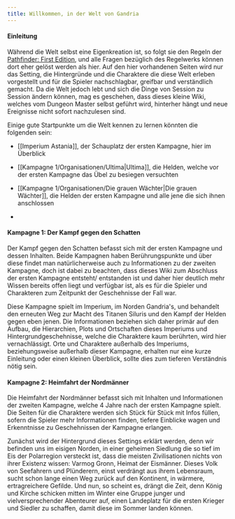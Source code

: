 ```yaml
---
title: Willkommen, in der Welt von Gandria
---
```



#### Einleitung

 Während die Welt selbst eine Eigenkreation ist, so folgt sie den Regeln der [Pathfinder: First Edition](http://prd.5footstep.de/), und alle Fragen bezüglich des Regelwerks können dort eher gelöst werden als hier.
Auf den hier vorhandenen Seiten wird nur das Setting, die Hintergründe und die Charaktere die diese Welt erleben vorgestellt und für die Spieler nachschlagbar, greifbar und verständlich gemacht. Da die Welt jedoch lebt und sich die Dinge von Session zu Session ändern können, mag es geschehen, dass dieses kleine Wiki, welches vom Dungeon Master selbst geführt wird, hinterher hängt und neue Ereignisse nicht sofort nachzulesen sind.



Einige gute Startpunkte um die Welt kennen zu lernen könnten die folgenden sein:
- [[Imperium Astania]], der Schauplatz der ersten Kampagne, hier im Überblick 

- [[Kampagne 1/Organisationen/Ultima|Ultima]], die Helden, welche vor der ersten Kampagne das Übel zu besiegen versuchten

- [[Kampagne 1/Organisationen/Die grauen Wächter|Die grauen Wächter]], die Helden der ersten Kampagne und alle jene die sich ihnen anschlossen

- 

#### Kampagne 1: Der Kampf gegen den Schatten
Der Kampf gegen den Schatten befasst sich mit der ersten Kampagne und dessen Inhalten. Beide Kampagnen haben Berührungspunkte und über diese findet man natürlicherweise auch zu Informationen zu der zweiten Kampagne, doch ist dabei zu beachten, dass dieses Wiki zum Abschluss der ersten Kampagne entsteht/ entstanden ist und daher hier deutlich mehr Wissen bereits offen liegt und verfügbar ist, als es für die Spieler und Charakteren zum Zeitpunkt der Geschehnisse der Fall war.

Diese Kampagne spielt im Imperium, im Norden Gandria's, und behandelt den erneuten Weg zur Macht des Titanen Siluris und den Kampf der Helden gegen eben jenen. Die Informationen beziehen sich daher primär auf den Aufbau, die Hierarchien, Plots und Ortschaften dieses Imperiums und Hintergrundgeschehnisse, welche die Charaktere kaum berührten, wird hier vernachlässigt. Orte und Charaktere außerhalb des Imperiums, beziehungsweise außerhalb dieser Kampagne, erhalten nur eine kurze Einleitung oder einen kleinen Überblick, sollte dies zum tieferen Verständnis nötig sein.


#### Kampagne 2: Heimfahrt der Nordmänner
Die Heimfahrt der Nordmänner befasst sich mit Inhalten und Informationen der zweiten Kampagne, welche 4 Jahre nach der ersten Kampagne spielt. Die Seiten für die Charaktere werden sich Stück für Stück mit Infos füllen, sofern die Spieler mehr Informationen finden, tiefere Einblicke wagen und Erkenntnisse zu Geschehnissen der Kampagne erlangen. 

Zunächst wird der Hintergrund dieses Settings erklärt werden, denn wir befinden uns im eisigen Norden, in einer geheimen Siedlung die so tief im Eis der Polarregion versteckt ist, dass die meisten Zivilisationen nichts von ihrer Existenz wissen: Varmog Gronn, Heimat der Eismänner. Dieses Volk von Seefahrern und Plünderern, einst verdrängt aus ihrem Lebensraum, sucht schon lange einen Weg zurück auf den Kontinent, in wärmere, ertragreichere Gefilde. Und nun, so scheint es, drängt die Zeit, denn König und Kirche schicken mitten im Winter eine Gruppe junger und vielversprechender Abenteurer auf, einen Landeplatz für die ersten Krieger und Siedler zu schaffen, damit diese im Sommer landen können.
